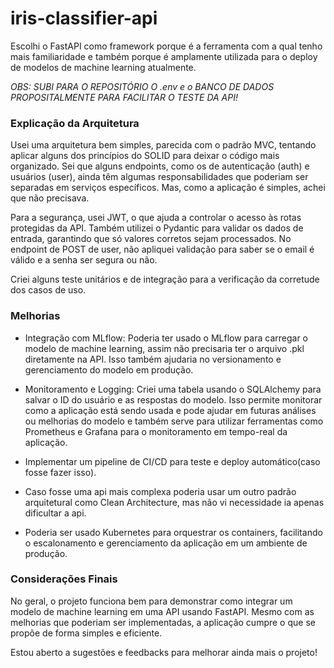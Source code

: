 # iris-classifier-api

Escolhi o FastAPI como framework porque é a ferramenta com a qual tenho mais familiaridade e também porque é amplamente utilizada para o deploy de modelos de machine learning atualmente.

*OBS: SUBI PARA O REPOSITÓRIO O .env e o BANCO DE DADOS PROPOSITALMENTE PARA FACILITAR O TESTE DA API!*

### Explicação da Arquitetura
Usei uma arquitetura bem simples, parecida com o padrão MVC, tentando aplicar alguns dos princípios do SOLID para deixar o código mais organizado. Sei que alguns endpoints, como os de autenticação (auth) e usuários (user), ainda têm algumas responsabilidades que poderiam ser separadas em serviços específicos. Mas, como a aplicação é simples, achei que não precisava.

Para a segurança, usei JWT, o que ajuda a controlar o acesso às rotas protegidas da API. Também utilizei o Pydantic para validar os dados de entrada, garantindo que só valores corretos sejam processados. No endpoint de POST de user, não apliquei validação para saber se o email é válido e a senha ser segura ou não.

Criei alguns teste unitários e de integração para a verificação da corretude dos casos de uso.

### Melhorias
- Integração com MLflow: Poderia ter usado o MLflow para carregar o modelo de machine learning, assim não precisaria ter o arquivo .pkl diretamente na API. Isso também ajudaria no versionamento e gerenciamento do modelo em produção.

- Monitoramento e Logging: Criei uma tabela usando o SQLAlchemy para salvar o ID do usuário e as respostas do modelo. Isso permite monitorar como a aplicação está sendo usada e pode ajudar em futuras análises ou melhorias do modelo e também serve para utilizar ferramentas como Prometheus e Grafana para o monitoramento em tempo-real da aplicação.

- Implementar um pipeline de CI/CD para teste e deploy automático(caso fosse fazer isso).

- Caso fosse uma api mais complexa poderia usar um outro padrão arquitetural como Clean Architecture, mas não vi necessidade ia apenas dificultar a api.

- Poderia ser usado Kubernetes para orquestrar os containers, facilitando o escalonamento e gerenciamento da aplicação em um ambiente de produção.

### Considerações Finais
No geral, o projeto funciona bem para demonstrar como integrar um modelo de machine learning em uma API usando FastAPI. Mesmo com as melhorias que poderiam ser implementadas, a aplicação cumpre o que se propõe de forma simples e eficiente.

Estou aberto a sugestões e feedbacks para melhorar ainda mais o projeto!
